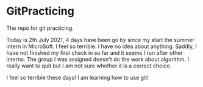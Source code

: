 # GitPracticing
The repo for git practicing.



Today is 2th July 2021, 4 days have been go by since my start the summer intern in MicroSoft.
I feel so terrible. I have no idea about anything. Saddly, I have not finished my first check in so far and it seems I run after other interns. The group I was assigned doesn't do the work about algorithm. I really want to quit but I am not sure whether it is a correct choice. 

I feel so terrible these days!
I am learning how to use git!

